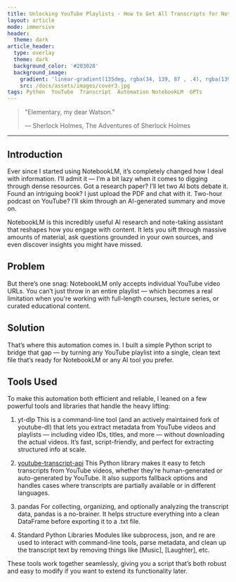 ```yaml
---
title: Unlocking YouTube Playlists - How to Get All Transcripts for NotebookLM and Beyond
layout: article
mode: immersive
header:
  theme: dark
article_header:
  type: overlay
  theme: dark
  background_color: '#203028'
  background_image:
    gradient: 'linear-gradient(135deg, rgba(34, 139, 87 , .4), rgba(139, 34, 139, .4))'
    src: /docs/assets/images/cover3.jpg
tags: Python  YouTube  Transcript  Automation NotebookLM  GPTs
---
```

> "Elementary, my dear Watson."
>
> — Sherlock Holmes, The Adventures of Sherlock Holmes

*****

## **Introduction**
Ever since I started using NotebookLM, it’s completely changed how I deal with information. I’ll admit it — I’m a bit lazy when it comes to digging through dense resources. Got a research paper? I’ll let two AI bots debate it. Found an intriguing book? I just upload the PDF and chat with it. Two-hour podcast on YouTube? I’ll skim through an AI-generated summary and move on.

NotebookLM is this incredibly useful AI research and note-taking assistant that reshapes how you engage with content. It lets you sift through massive amounts of material, ask questions grounded in your own sources, and even discover insights you might have missed.

## **Problem**

But there’s one snag: NotebookLM only accepts individual YouTube video URLs. You can’t just throw in an entire playlist — which becomes a real limitation when you're working with full-length courses, lecture series, or curated educational content.

## **Solution**
That’s where this automation comes in. I built a simple Python script to bridge that gap — by turning any YouTube playlist into a single, clean text file that’s ready for NotebookLM or any AI tool you prefer.

## **Tools Used**
To make this automation both efficient and reliable, I leaned on a few powerful tools and libraries that handle the heavy lifting:

1. yt-dlp
This is a command-line tool (and an actively maintained fork of youtube-dl) that lets you extract metadata from YouTube videos and playlists — including video IDs, titles, and more — without downloading the actual videos. It’s fast, script-friendly, and perfect for extracting structured info at scale.

2. [youtube-transcript-api](https://github.com/jdepoix/youtube-transcript-api "youtube-transcript-api")
This Python library makes it easy to fetch transcripts from YouTube videos, whether they’re human-generated or auto-generated by YouTube. It also supports fallback options and handles cases where transcripts are partially available or in different languages.

3. pandas
For collecting, organizing, and optionally analyzing the transcript data, pandas is a no-brainer. It helps structure everything into a clean DataFrame before exporting it to a .txt file.

4. Standard Python Libraries
Modules like subprocess, json, and re are used to interact with command-line tools, parse metadata, and clean up the transcript text by removing things like [Music], [Laughter], etc.

These tools work together seamlessly, giving you a script that’s both robust and easy to modify if you want to extend its functionality later.
